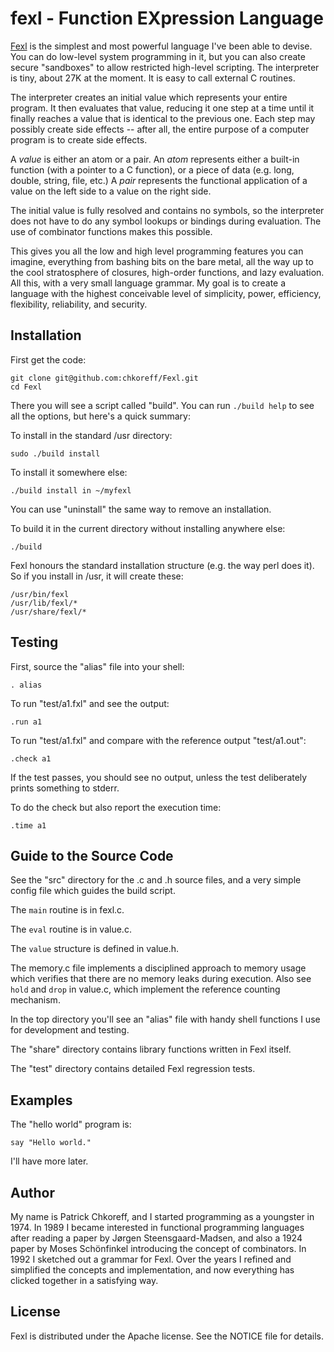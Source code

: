 fexl - Function EXpression Language
===================================

[Fexl](http://fexl.com) is the simplest and most powerful language I've been
able to devise.  You can do low-level system programming in it, but you can
also create secure "sandboxes" to allow restricted high-level scripting.  The
interpreter is tiny, about 27K at the moment.  It is easy to call external C
routines.

The interpreter creates an initial value which represents your entire program.
It then evaluates that value, reducing it one step at a time until it finally
reaches a value that is identical to the previous one.  Each step may possibly
create side effects -- after all, the entire purpose of a computer program is
to create side effects.

A *value* is either an atom or a pair.  An *atom* represents either a built-in
function (with a pointer to a C function), or a piece of data (e.g. long,
double, string, file, etc.)  A *pair* represents the functional application of
a value on the left side to a value on the right side.

The initial value is fully resolved and contains no symbols, so the interpreter
does not have to do any symbol lookups or bindings during evaluation.  The use
of combinator functions makes this possible.

This gives you all the low and high level programming features you can imagine,
everything from bashing bits on the bare metal, all the way up to the cool
stratosphere of closures, high-order functions, and lazy evaluation.  All this,
with a very small language grammar.  My goal is to create a language with the
highest conceivable level of simplicity, power, efficiency, flexibility,
reliability, and security.

Installation
------------

First get the code:

	git clone git@github.com:chkoreff/Fexl.git
	cd Fexl

There you will see a script called "build".  You can run `./build help` to see
all the options, but here's a quick summary:

To install in the standard /usr directory:

	sudo ./build install

To install it somewhere else:

	./build install in ~/myfexl

You can use "uninstall" the same way to remove an installation.

To build it in the current directory without installing anywhere else:

	./build

Fexl honours the standard installation structure (e.g. the way perl does it).
So if you install in /usr, it will create these:

	/usr/bin/fexl
	/usr/lib/fexl/*
	/usr/share/fexl/*

Testing
-------

First, source the "alias" file into your shell:

	. alias

To run "test/a1.fxl" and see the output:

	.run a1

To run "test/a1.fxl" and compare with the reference output "test/a1.out":

	.check a1

If the test passes, you should see no output, unless the test deliberately
prints something to stderr.

To do the check but also report the execution time:

	.time a1

Guide to the Source Code
------------------------

See the "src" directory for the .c and .h source files, and a very simple
config file which guides the build script.

The `main` routine is in fexl.c.

The `eval` routine is in value.c.

The `value` structure is defined in value.h.

The memory.c file implements a disciplined approach to memory usage which
verifies that there are no memory leaks during execution.  Also see `hold`
and `drop` in value.c, which implement the reference counting mechanism.

In the top directory you'll see an "alias" file with handy shell functions I
use for development and testing.

The "share" directory contains library functions written in Fexl itself.

The "test" directory contains detailed Fexl regression tests.

Examples
--------

The "hello world" program is:

	say "Hello world."

I'll have more later.

Author
------

My name is Patrick Chkoreff, and I started programming as a youngster in 1974.
In 1989 I became interested in functional programming languages after reading a
paper by Jørgen Steensgaard-Madsen, and also a 1924 paper by Moses Schönfinkel
introducing the concept of combinators.  In 1992 I sketched out a grammar for
Fexl.  Over the years I refined and simplified the concepts and implementation,
and now everything has clicked together in a satisfying way.

License
-------

Fexl is distributed under the Apache license.  See the NOTICE file for details.
